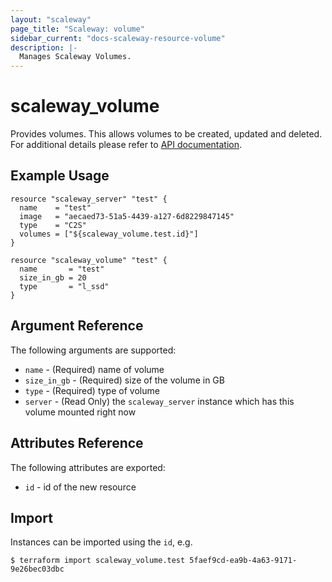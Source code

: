 ```yaml
---
layout: "scaleway"
page_title: "Scaleway: volume"
sidebar_current: "docs-scaleway-resource-volume"
description: |-
  Manages Scaleway Volumes.
---
```


# scaleway\_volume

Provides volumes. This allows volumes to be created, updated and deleted.
For additional details please refer to [API documentation](https://developer.scaleway.com/#volumes).

## Example Usage

```hcl
resource "scaleway_server" "test" {
  name    = "test"
  image   = "aecaed73-51a5-4439-a127-6d8229847145"
  type    = "C2S"
  volumes = ["${scaleway_volume.test.id}"]
}

resource "scaleway_volume" "test" {
  name       = "test"
  size_in_gb = 20
  type       = "l_ssd"
}
```

## Argument Reference

The following arguments are supported:

* `name` - (Required) name of volume
* `size_in_gb` - (Required) size of the volume in GB
* `type` - (Required) type of volume
* `server` - (Read Only) the `scaleway_server` instance which has this volume mounted right now

## Attributes Reference

The following attributes are exported:

* `id` - id of the new resource

## Import

Instances can be imported using the `id`, e.g.

```
$ terraform import scaleway_volume.test 5faef9cd-ea9b-4a63-9171-9e26bec03dbc
```
